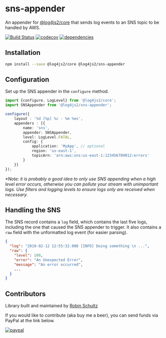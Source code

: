 # sns-appender
An appender for [@log4js2/core](https://github.com/log4js2) that sends log events to an SNS topic to be handled by AWS. 

[![Build Status](https://travis-ci.org/log4js2/sns-appender.svg?branch=master)](https://travis-ci.org/log4js2/sns-appender)
[![codecov](https://codecov.io/gh/log4js2/sns-appender/branch/master/graph/badge.svg)](https://codecov.io/gh/log4js2/sns-appender)
[![dependencies](https://david-dm.org/log4js2/sns-appender.svg)](https://david-dm.org/log4js2/sns-appender)

## Installation

```bash
npm install --save @log4js2/core @log4js2/sns-appender
```

## Configuration

Set up the SNS appender in the `configure` method.

```typescript
import {configure, LogLevel} from '@log4js2/core';
import SNSAppender from '@log4js2/sns-appender';

configure({
    layout : '%d [%p] %c - %m %ex',
    appenders : [{
        name: 'sns',
        appender: SNSAppender,
        level: LogLevel.FATAL,
        config: {
            application: 'MyApp', // optional
            region: 'us-east-1',
            topicArn: 'arn:aws:sns:us-east-1:123456789012:errors'
        }
    }]
});
```

_*Note: it is probably a good idea to only use SNS appending when a high level error occurs, otherwise you can 
pollute your stream with unimportant logs. Use filters and logging levels to ensure logs only are received when necessary._

## Handling the SNS

The SNS record contains a `log` field, which contains the last five logs, including the one that caused the SNS appender to trigger. It also contains a `raw` field with the unformatted log event (for easier parsing).

```json
{
  "log": "2019-02-12 12:55:32.000 [INFO] Doing something \n ...",
  "raw": {
    "level": 100,
    "error": "An Unexpected Error",
    "message": "An error occurred",
    ...
  }
}
```

## Contributors
Library built and maintained by [Robin Schultz](http://anigenero.com)

If you would like to contribute (aka buy me a beer), you can send funds via PayPal at the link below.

[![paypal](https://www.paypalobjects.com/en_US/i/btn/btn_donateCC_LG.gif)](https://www.paypal.com/cgi-bin/webscr?cmd=_s-xclick&hosted_button_id=SLT7SZ2XFNEUQ)
